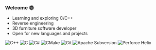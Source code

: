 ### Welcome 🌞

* Learning and exploring C/C++
* Reverse engineering
* 3D furniture software developer
* Open for new languages and projects

![C++](https://img.shields.io/badge/c++-%2300599C.svg?logo=c%2B%2B&logoColor=white)
![C](https://img.shields.io/badge/c-%2300599C.svg?logo=c&logoColor=white)
![C#](https://img.shields.io/badge/c%23-%23239120.svg?logo=c-sharp&logoColor=white)
![CMake](https://img.shields.io/badge/CMake-%23008FBA.svg?logo=cmake&logoColor=white)
![Git](https://img.shields.io/badge/git-%23F05033.svg?logo=git&logoColor=white)
![Apache Subversion](https://img.shields.io/badge/subversion-%23809CC9.svg?logo=subversion&logoColor=white)
![Perforce Helix](https://img.shields.io/badge/-PERFORCE%20HELIX-00AEEF?logo=Perforce&logoColor=white)

